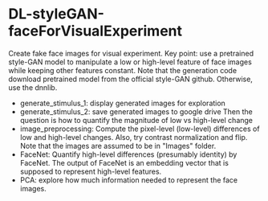 # DL-styleGAN-faceForVisualExperiment
Create fake face images for visual experiment.
Key point: use a pretrained style-GAN model to manipulate a low or high-level feature of face images while keeping other features constant.
Note that the generation code download pretrained model from the official style-GAN github. Otherwise, use the dnnlib.
- generate_stimulus_1: display generated images for exploration
- generate_stimulus_2: save generated images to google drive
Then the question is how to quantify the magnitude of low vs high-level change
- image_preprocessing: Compute the pixel-level (low-level) differences of low and high-level changes. Also, try contrast normalization and flip. Note that the images are assumed to be in "Images" folder.
- FaceNet: Quantify high-level differences (presumably identity) by FaceNet. The output of FaceNet is an embedding vector that is supposed to represent high-level features.
- PCA: explore how much information needed to represent the face images.
